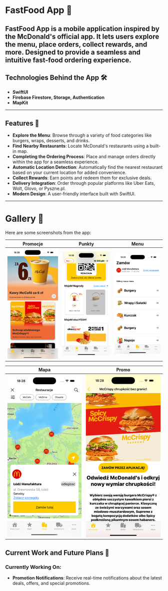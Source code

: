 # FastFood App 🍔

FastFood App is a mobile application inspired by the McDonald's official app. It lets users explore the menu, place orders, collect rewards, and more. Designed to provide a seamless and intuitive fast-food ordering experience.
---
## Technologies Behind the App 🛠️

- **SwiftUI**
- **Firebase Firestore, Storage, Authentication**
- **MapKit**

---

## Features 🚀

- **Explore the Menu**: Browse through a variety of food categories like burgers, wraps, desserts, and drinks.
- **Find Nearby Restaurants**: Locate McDonald's restaurants using a built-in map.
- **Completing the Ordering Process**: Place and manage orders directly within the app for a seamless experience.
- **Automatic Location Detection**: Automatically find the nearest restaurant based on your current location for added convenience.
- **Collect Rewards**: Earn points and redeem them for exclusive deals.
- **Delivery Integration**: Order through popular platforms like Uber Eats, Wolt, Glovo, or Pyszne.pl.
- **Modern Design**: A user-friendly interface built with SwiftUI.


---

# Gallery 📸

Here are some screenshots from the app:

| Promocje                              | Punkty                              | Menu                                |
|---------------------------------------|-------------------------------------|-------------------------------------|
| <img src="images/promocje.png" alt="Promocje Screen" width="300"/> | <img src="images/punkty.png" alt="Punkty Screen" width="300"/> | <img src="images/menu.png" alt="Menu Screen" width="300"/> |

| Mapa                                  | Promo                               |
|---------------------------------------|-------------------------------------|
| <img src="images/mapa.png" alt="Mapa Screen" width="300"/> | <img src="images/promo.png" alt="Promo Screen" width="300"/> |


## Current Work and Future Plans 🚀

### Currently Working On:
- **Promotion Notifications**: Receive real-time notifications about the latest deals, offers, and special promotions.




